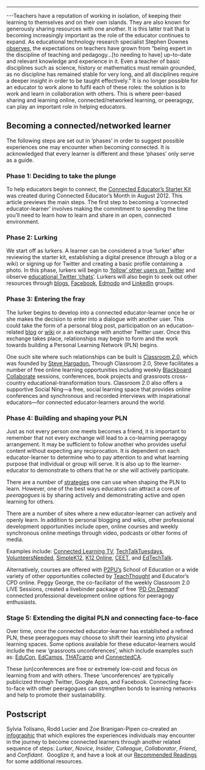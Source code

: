 ---
---Teachers have a reputation of working in isolation, of keeping their
learning to themselves and on their own islands. They are also known for
generously sharing resources with one another. It is this latter trait
that is becoming increasingly important as the role of the educator
continues to expand. As educational technology research specialist
Stephen Downes
[observes](http://www.huffingtonpost.com/stephen-downes/the-role-of-the-educator_b_790937.html),
the expectations on teachers have grown from “being expert in the
discipline of teaching and pedagogy…<span>[</span>to needing to
have<span>]</span> up-to-date and relevant knowledge and experience in
it. Even a teacher of basic disciplines such as science, history or
mathematics must remain grounded, as no discipline has remained stable
for very long, and all disciplines require a deeper insight in order to
be taught effectively.” It is no longer possible for an educator to work
alone to fulfil each of these roles: the solution is to work and learn
in collaboration with others. This is where peer-based sharing and
learning online, connected/networked learning, or peeragogy, can play an
important role in helping educators.

Becoming a connected/networked learner
--------------------------------------

The following steps are set out in ‘phases’ in order to suggest possible
experiences one may encounter when becoming connected. It is
acknowledged that every learner is different and these ‘phases’ only
serve as a guide.

### Phase 1: Deciding to take the plunge

To help educators begin to connect, the [Connected Educator’s Starter
Kit](http://www.google.com/url?q=https%3A%2F%2Fdl.dropbox.com%2Fu%2F38904447%2Fstarter-kit-final.pdf&sa=D&sntz=1&usg=AFQjCNE9sNo1Lz9-zJ0KH48djXeYVoAF4A)
was created during Connected Educator’s Month in August 2012. This
article previews the main steps. The first step to becoming a ‘connected
educator-learner’ involves making the commitment to spending the time
you’ll need to learn how to learn and share in an open, connected
environment.

### Phase 2: Lurking

We start off as lurkers. A learner can be considered a true ‘lurker’
after reviewing the starter kit, establishing a digital presence
(through a blog or a wiki) or signing up for Twitter and creating a
basic profile containing a photo. In this phase, lurkers will begin to
[‘follow’ other users on
Twitter](http://www.google.com/url?q=http%3A%2F%2Fwww.fractuslearning.com%2F2012%2F05%2F25%2Ftwitter-follow-education-technology%2F&sa=D&sntz=1&usg=AFQjCNF8grPMuRwU_ImW9Jk3ZYrg0m9KgQ)
and observe [educational Twitter
‘chats’](http://www.google.com/url?q=http%3A%2F%2Fcybraryman.com%2Fchats.html&sa=D&sntz=1&usg=AFQjCNFJASZiwfvPbfOzFbHvAunpXfNC1g).
Lurkers will also begin to seek out other resources through
[blogs](http://theinnovativeeducator.blogspot.ca/2012/04/ten-best-education-blogs.html),
[Facebook](http://www.google.com/url?q=http%3A%2F%2Fwww.edsocialmedia.com%2F2011%2F02%2Fthe-advantage-of-facebook-groups-in-education%2F&sa=D&sntz=1&usg=AFQjCNEvc43Q7GqJqS-2S8GhEJ53Ye-j4Q),
[Edmodo](http://www.slideshare.net/cmsdsquires/edmodo-for-teachers-guide)
and
[LinkedIn](http://www.emergingedtech.com/2012/02/8-great-linkedin-groups-for-educators/)
groups.

### Phase 3: Entering the fray

The lurker begins to develop into a connected educator-learner once he
or she makes the decision to enter into a dialogue with another user.
This could take the form of a personal blog post, participation on an
education-related
[blog](http://edudemic.com/2012/08/education-blogs/?utm_medium=twitter&utm_source=twitterfeed)
or
[wiki](http://educationalwikis.wikispaces.com/Examples+of+educational+wikis)
or a an exchange with another Twitter user. Once this exchange takes
place, relationships may begin to form and the work towards building a
Personal Learning Network (PLN) begins.

One such site where such relationships can be built is [Classroom
2.0](http://www.classroom20.com/), which was founded by [Steve
Hargadon.](http://www.stevehargadon.com/) Through Classroom 2.0, Steve
facilitates a number of free online learning opportunities including
weekly [Blackboard
Collaborate](http://www.google.com/url?q=http%3A%2F%2Fwww.futureofeducation.com%2Fnotes%2FPast_Interviews&sa=D&sntz=1&usg=AFQjCNHVYOvP-w7NTgKp2Fu2AX4YycnPQQ)
sessions, conferences, book projects and grassroots cross-country
educational-transformation tours. Classroom 2.0 also offers a supportive
Social Ning—a free, social learning space that provides online
conferences and synchronous and recorded interviews with inspirational
educators—for connected educator-learners around the world.

### Phase 4: Building and shaping your PLN

Just as not every person one meets becomes a friend, it is important to
remember that not every exchange will lead to a co-learning peeragogy
arrangement. It may be sufficient to follow another who provides useful
content without expecting any reciprocation. It is dependent on each
educator-learner to determine who to pay attention to and what learning
purpose that individual or group will serve. It is also up to the
learner-educator to demonstrate to others that he or she will actively
participate.

There are a number of
[strategies](http://storify.com/digiphile/how-to-build-a-personal-learning-network-on-twitte)
one can use when shaping the PLN to learn. However, one of the best ways
educators can attract a core of *peeragogues* is by sharing actively and
demonstrating active and open learning for others.

There are a number of sites where a new educator-learner can actively
and openly learn. In addition to personal blogging and wikis, other
professional development opportunities include open, online courses and
weekly synchronous online meetings through video, podcasts or other
forms of media.

Examples include: [Connected Learning
TV](http://connectedlearning.tv/howard-rheingold-social-media-and-peer-learning-mediated-pedagogy-peeragogy),
[TechTalkTuesdays](http://techtalktuesdays.global2.vic.edu.au/),
[VolunteersNeeded](http://learning2gether.pbworks.com/w/page/32206114/volunteersneeded),
[SimpleK12](http://simplek12.com/webinars), [K12
Online,](http://k12onlineconference.org/)
[CEET](http://www.learnnowbc.ca/educators/moodlemeets/default.aspx), and
[EdTechTalk](http://edtechtalk.com/taxonomy/term/130).

Alternatively, courses are offered with
[P2PU’s](https://p2pu.org/en/schools/school-of-ed-pilot/) School of
Education or a wide variety of other opportunities collected by
[TeachThought](http://www.teachthought.com/) and Educator’s CPD online.
Peggy George, the co-faciliator of the weekly Classroom 2.0 LIVE
Sessions, created a livebinder package of free ‘[PD On
Demand](http://www.google.com/url?q=http%3A%2F%2Fwww.livebinders.com%2Fplay%2Fplay_or_edit%3Fid%3D429095&sa=D&sntz=1&usg=AFQjCNHCIdRn64rPwske2vP7xrpWolb-jA)’
connected professional development online options for peeragogy
enthusiasts.

### Stage 5: Extending the digital PLN and connecting face-to-face

Over time, once the connected educator-learner has established a refined
PLN, these peeragogues may choose to shift their learning into physical
learning spaces. Some options available for these educator-learners
would include the new ‘grassroots unconferences’, which include examples
such as: [EduCon](http://educonphilly.org/),
[EdCamps](http://davidwees.com/content/what-edcamp),
[THATcamp](http://thatcamp.org/) and
[ConnectedCA](http://connectedcanada.org/).

These (un)conferences are free or extremely low-cost and focus on
learning from and with others. These ‘unconferences’ are typically
publicized through Twitter, Google Apps, and Facebook. Connecting
face-to-face with other peeragogues can strengthen bonds to learning
networks and help to promote their sustainability.

Postscript
----------

Sylvia Tolisano, Rodd Lucier and Zoe Branigan-Pipen co-created an
[infographic](http://farm9.staticflickr.com/8160/7161689001_9b6725a4ca_h.jpg)
that which explores the experiences individuals may encounter in the
journey to become connected learners through another related sequence of
steps: *Lurker*, *Novice*, *Insider*, *Colleague*, *Collaborator*,
*Friend*, and *Confidant*.  Googlize it, and have a look at our
[Recommended Readings](http://peeragogy.org/recommended-reading/) for
some additional resources.

